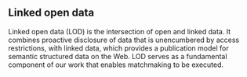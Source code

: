## Linked open data

Linked open data (LOD) is the intersection of open and linked data.
It combines proactive disclosure of data that is unencumbered by access restrictions, with linked data, which provides a publication model for semantic structured data on the Web.
LOD serves as a fundamental component of our work that enables matchmaking to be executed.
